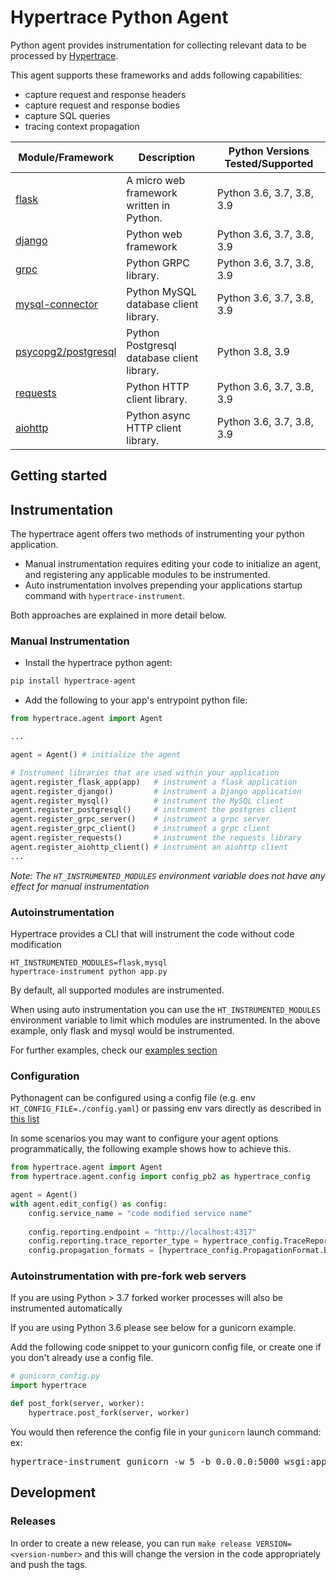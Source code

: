 # Hypertrace Python Agent

Python agent provides instrumentation for collecting relevant data to be processed by [Hypertrace](https://www.hypertrace.org/).

This agent supports these frameworks and adds following capabilities:

- capture request and response headers
- capture request and response bodies
- capture SQL queries
- tracing context propagation

| Module/Framework | Description | Python Versions Tested/Supported|
|------|-------------| ---------------|
| [flask](https://flask.palletsprojects.com/en/1.1.x/api)|A micro web framework written in Python.| Python 3.6, 3.7, 3.8, 3.9|
| [django](https://docs.djangoproject.com/)|Python web framework | Python 3.6, 3.7, 3.8, 3.9|
| [grpc](https://grpc.github.io/grpc/python/)|Python GRPC library.| Python 3.6, 3.7, 3.8, 3.9|
| [mysql-connector](https://dev.mysql.com/doc/connector-python/en/)| Python MySQL database client library.| Python 3.6, 3.7, 3.8, 3.9|
| [psycopg2/postgresql](https://www.psycopg.org/docs/)|Python Postgresql database client library. | Python 3.8, 3.9|
| [requests](https://docs.python-requests.org/en/master/)|Python HTTP client library.| Python 3.6, 3.7, 3.8, 3.9|
| [aiohttp](https://docs.aiohttp.org/en/stable/)|Python async HTTP client library.| Python 3.6, 3.7, 3.8, 3.9|

## Getting started

## Instrumentation
The hypertrace agent offers two methods of instrumenting your python application.
- Manual instrumentation requires editing your code to initialize an agent, and registering any applicable modules to be instrumented.
- Auto instrumentation involves prepending your applications startup command with `hypertrace-instrument`.

Both approaches are explained in more detail below.

### Manual Instrumentation

- Install the hypertrace python agent:
```bash
pip install hypertrace-agent
```
- Add the following to your app's entrypoint python file:

```python
from hypertrace.agent import Agent

...

agent = Agent() # initialize the agent

# Instrument libraries that are used within your application
agent.register_flask_app(app)   # instrument a flask application
agent.register_django()         # instrument a Django application
agent.register_mysql()          # instrument the MySQL client
agent.register_postgresql()     # instrument the postgres client
agent.register_grpc_server()    # instrument a grpc server
agent.register_grpc_client()    # instrument a grpc client
agent.register_requests()       # instrument the requests library
agent.register_aiohttp_client() # instrument an aiohttp client
...
```

_Note: The `HT_INSTRUMENTED_MODULES` environment variable does not have any effect for manual instrumentation_

### Autoinstrumentation
Hypertrace provides a CLI that will instrument the code without code modification

```
HT_INSTRUMENTED_MODULES=flask,mysql
hypertrace-instrument python app.py
```

By default, all supported modules are instrumented.

When using auto instrumentation you can use the `HT_INSTRUMENTED_MODULES` environment variable to limit which modules are instrumented.
In the above example, only flask and mysql would be instrumented.

For further examples, check our [examples section](./examples)

### Configuration

Pythonagent can be configured using a config file (e.g. env `HT_CONFIG_FILE=./config.yaml`) or passing env vars directly as described in [this list](https://github.com/hypertrace/agent-config/blob/main/ENV_VARS.md)

In some scenarios you may want to configure your agent options programmatically, the following example shows how to achieve this. 
```python
from hypertrace.agent import Agent
from hypertrace.agent.config import config_pb2 as hypertrace_config

agent = Agent()
with agent.edit_config() as config:
    config.service_name = "code modified service name"
    
    config.reporting.endpoint = "http://localhost:4317"
    config.reporting.trace_reporter_type = hypertrace_config.TraceReporterType.OTLP
    config.propagation_formats = [hypertrace_config.PropagationFormat.B3]
```

### Autoinstrumentation with pre-fork web servers
If you are using Python > 3.7 forked worker processes will also be instrumented automatically

If you are using Python 3.6 please see below for a gunicorn example.

Add the following code snippet to your gunicorn config file, or create one if you don't already use a config file.
```python
# gunicorn_config.py
import hypertrace

def post_fork(server, worker):
    hypertrace.post_fork(server, worker)
```

You would then reference the config file in your `gunicorn` launch command:
ex: 
<pre>
hypertrace-instrument gunicorn -w 5 -b 0.0.0.0:5000 wsgi:app <b>-c gunicorn_config.py</b>
</pre>


## Development

### Releases

In order to create a new release, you can run `make release VERSION=<version-number>` and this will change the version in the code appropriately and push the tags.
